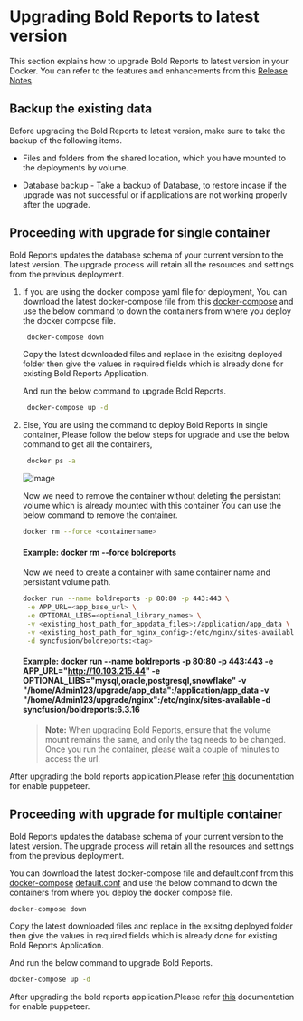 # Upgrading Bold Reports to latest version

This section explains how to upgrade Bold Reports to latest version in your Docker. You can refer to the features and enhancements from this [Release Notes](https://www.boldreports.com/release-history/embedded-reporting).


## Backup the existing data
Before upgrading the Bold Reports to latest version, make sure to take the backup of the following items.

* Files and folders from the shared location, which you have mounted to the deployments by volume.

* Database backup - Take a backup of Database, to restore incase if the upgrade was not successful or if applications are not working properly after the upgrade.


## Proceeding with upgrade for single container
Bold Reports updates the database schema of your current version to the latest version. The upgrade process will retain all the resources and settings from the previous deployment.

 1. If you are using the docker compose yaml file for deployment,
 You can download the latest docker-compose file from this [docker-compose](https://raw.githubusercontent.com/boldreports/bold-reports-docker/v6.3.16/deploy/single-container/docker-compose.yml) and use the below command to down the containers from where you deploy the docker compose file.

    ```sh
     docker-compose down
    ```
    Copy the latest downloaded files and replace in the exisitng deployed folder then give the values in required fields which is already done for existing Bold Reports Application. 

    And run the below command  to upgrade Bold Reports.

    ```sh
     docker-compose up -d
    ```
 2. Else, You are using the command to deploy Bold Reports in single container, Please follow the below steps for upgrade and use the below command to get all the containers,

    ```sh
     docker ps -a
    ```
    <img src="./images/all_container.png" alt="Image">

    
    Now we need to remove the container without deleting the persistant volume which is already mounted with this container
    You can use the below command to remove the container.
    
    ```sh
    docker rm --force <containername>
    ```

    #### Example: docker rm --force boldreports

    Now we need to create a container with same container name and persistant volume path.

    ```sh 
    docker run --name boldreports -p 80:80 -p 443:443 \
     -e APP_URL=<app_base_url> \
     -e OPTIONAL_LIBS=<optional_library_names> \
     -v <existing_host_path_for_appdata_files>:/application/app_data \
     -v <existing_host_path_for_nginx_config>:/etc/nginx/sites-available \
     -d syncfusion/boldreports:<tag> 
    ```

    #### Example: docker run --name boldreports -p 80:80 -p 443:443 -e APP_URL="http://10.103.215.44" -e OPTIONAL_LIBS="mysql,oracle,postgresql,snowflake" -v "/home/Admin123/upgrade/app_data":/application/app_data -v "/home/Admin123/upgrade/nginx":/etc/nginx/sites-available -d syncfusion/boldreports:6.3.16

    > **Note:**
    > When upgrading Bold Reports, ensure that the volume mount remains the same, and only the tag needs to be changed.
    > Once you run the container, please wait a couple of minutes to access the url. 

After upgrading the bold reports application.Please refer [this](/docs/enable-puppeteer-when-upgrading-lower-to-v5.4.20.md) documentation for enable puppeteer.

## Proceeding with upgrade for multiple container
Bold Reports updates the database schema of your current version to the latest version. The upgrade process will retain all the resources and settings from the previous deployment.

You can download the latest docker-compose file and default.conf from this [docker-compose](https://raw.githubusercontent.com/boldreports/bold-reports-docker/v6.3.16/deploy/multiple-container/docker-compose.yml)
[default.conf](https://raw.githubusercontent.com/boldreports/bold-reports-docker/v6.3.16/deploy/multiple-container/default.conf) and use the below command to down the containers from where you deploy the docker compose file.

```sh
docker-compose down
```

Copy the latest downloaded files and replace in the exisitng deployed folder then give the values in required fields which is already done for existing Bold Reports Application.

And run the below command to upgrade Bold Reports.

```sh
docker-compose up -d
```

After upgrading the bold reports application.Please refer [this](/docs/enable-puppeteer-when-upgrading-lower-to-v5.4.20.md) documentation for enable puppeteer.
